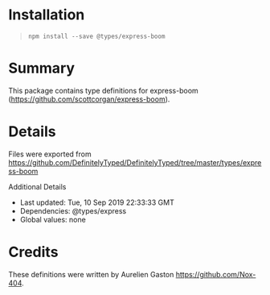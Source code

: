 # Installation
> `npm install --save @types/express-boom`

# Summary
This package contains type definitions for express-boom (https://github.com/scottcorgan/express-boom).

# Details
Files were exported from https://github.com/DefinitelyTyped/DefinitelyTyped/tree/master/types/express-boom

Additional Details
 * Last updated: Tue, 10 Sep 2019 22:33:33 GMT
 * Dependencies: @types/express
 * Global values: none

# Credits
These definitions were written by Aurelien Gaston <https://github.com/Nox-404>.
